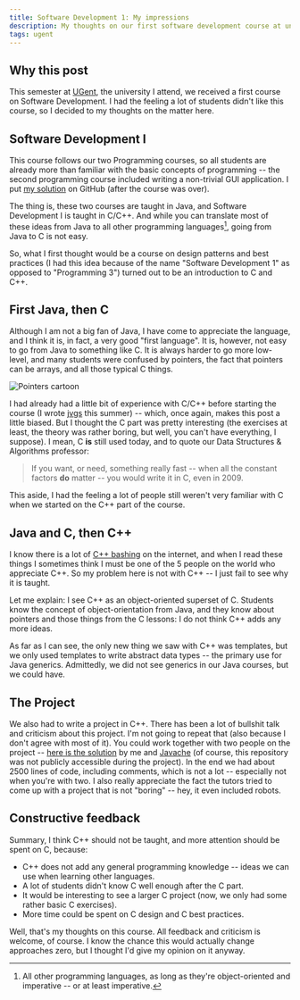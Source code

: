 ```yaml
---
title: Software Development 1: My impressions
description: My thoughts on our first software development course at uni
tags: ugent
---
```


## Why this post

This semester at [UGent](http://www.ugent.be/), the university I attend, we 
received a first course on Software Development. I had the feeling a lot of
students didn't like this course, so I decided to my thoughts on the matter
here.

## Software Development I

This course follows our two Programming courses, so all students are already
more than familiar with the basic concepts of programming -- the second
programming course included writing a non-trivial GUI application. I put
[my solution](http://github.com/jaspervdj/Musique) on GitHub (after the
course was over).

The thing is, these two courses are taught in Java, and Software Development I
is taught in C/C++. And while you can translate most of these ideas from Java
to all other programming languages[^1], going from Java to C is not easy.

[^1]: All other programming languages, as long as they're object-oriented and
      imperative -- or at least imperative.

So, what I first thought would be a course on design patterns and best
practices (I had this idea because of the name "Software Development 1" as
opposed to "Programming 3") turned out to be an introduction to C and C++.

## First Java, then C

Although I am not a big fan of Java, I have come to appreciate the language, and
I think it is, in fact, a very good "first language". It is, however, not easy
to go from Java to something like C. It is always harder to go more low-level,
and many students were confused by pointers, the fact that pointers can be
arrays, and all those typical C things.

![Pointers cartoon](/images/2010-01-20-xkcd-pointers.png)

I had already had a little bit of experience with C/C++ before starting the
course (I wrote [jvgs](http://jvgs.sf.net/) this summer) -- which, once again,
makes this post a little biased. But I thought the C part was pretty interesting
(the exercises at least, the theory was rather boring, but well, you can't have
everything, I suppose). I mean, C __is__ still used today, and to quote our Data
Structures & Algorithms professor:

> If you want, or need, something really fast -- when all the constant factors
> __do__ matter -- you would write it in C, even in 2009.

This aside, I had the feeling a lot of people still weren't very familiar with
C when we started on the C++ part of the course.

## Java and C, then C++

I know there is a lot of [C++ bashing](http://yosefk.com/c++fqa/) on the
internet, and when I read these things I sometimes think I must be one of the 5
people on the world who appreciate C++. So my problem here is not with C++ -- I
just fail to see why it is taught.

Let me explain: I see C++ as an object-oriented superset of C. Students know the
concept of object-orientation from Java, and they know about pointers and those
things from the C lessons: I do not think C++ adds any more ideas.

As far as I can see, the only new thing we saw with C++ was templates, but we
only used templates to write abstract data types -- the primary use for Java
generics. Admittedly, we did not see generics in our Java courses, but we
could have.

## The Project

We also had to write a project in C++. There has been a lot of bullshit talk
and criticism about this project. I'm not going to repeat that (also because
I don't agree with most of it). You could work together with two people on the
project -- [here is the solution](http://github.com/jaspervdj/AstroBot) by me
and [Javache](http://thinkjavache.be/blog/) (of course, this repository was
not publicly accessible during the project). In the end we had about 2500
lines of code, including comments, which is not a lot -- especially not when
you're with two. I also really appreciate the fact the tutors tried to come up
with a project that is not "boring" -- hey, it even included robots.

## Constructive feedback

Summary, I think C++ should not be taught, and more attention should be spent
on C, because:

- C++ does not add any general programming knowledge -- ideas we can use when
  learning other languages.
- A lot of students didn't know C well enough after the C part.
- It would be interesting to see a larger C project (now, we only had some
  rather basic C exercises).
- More time could be spent on C design and C best practices.

Well, that's my thoughts on this course. All feedback and criticism is welcome,
of course. I know the chance this would actually change approaches zero, but I
thought I'd give my opinion on it anyway.
